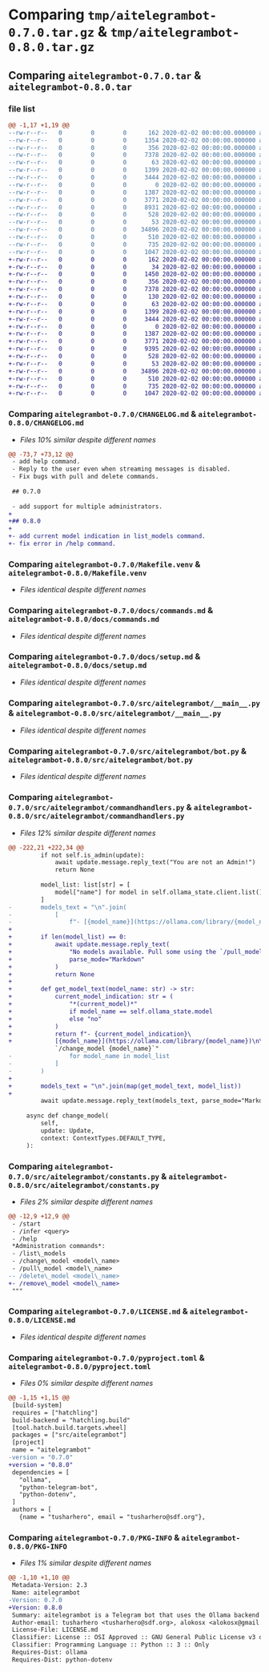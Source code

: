 # Comparing `tmp/aitelegrambot-0.7.0.tar.gz` & `tmp/aitelegrambot-0.8.0.tar.gz`

## Comparing `aitelegrambot-0.7.0.tar` & `aitelegrambot-0.8.0.tar`

### file list

```diff
@@ -1,17 +1,19 @@
--rw-r--r--   0        0        0      162 2020-02-02 00:00:00.000000 aitelegrambot-0.7.0/.env.example
--rw-r--r--   0        0        0     1354 2020-02-02 00:00:00.000000 aitelegrambot-0.7.0/CHANGELOG.md
--rw-r--r--   0        0        0      356 2020-02-02 00:00:00.000000 aitelegrambot-0.7.0/Makefile
--rw-r--r--   0        0        0     7378 2020-02-02 00:00:00.000000 aitelegrambot-0.7.0/Makefile.venv
--rw-r--r--   0        0        0       63 2020-02-02 00:00:00.000000 aitelegrambot-0.7.0/docs/README.md
--rw-r--r--   0        0        0     1399 2020-02-02 00:00:00.000000 aitelegrambot-0.7.0/docs/commands.md
--rw-r--r--   0        0        0     3444 2020-02-02 00:00:00.000000 aitelegrambot-0.7.0/docs/setup.md
--rw-r--r--   0        0        0        0 2020-02-02 00:00:00.000000 aitelegrambot-0.7.0/src/aitelegrambot/__init__.py
--rw-r--r--   0        0        0     1387 2020-02-02 00:00:00.000000 aitelegrambot-0.7.0/src/aitelegrambot/__main__.py
--rw-r--r--   0        0        0     3771 2020-02-02 00:00:00.000000 aitelegrambot-0.7.0/src/aitelegrambot/bot.py
--rw-r--r--   0        0        0     8931 2020-02-02 00:00:00.000000 aitelegrambot-0.7.0/src/aitelegrambot/commandhandlers.py
--rw-r--r--   0        0        0      528 2020-02-02 00:00:00.000000 aitelegrambot-0.7.0/src/aitelegrambot/constants.py
--rw-r--r--   0        0        0       53 2020-02-02 00:00:00.000000 aitelegrambot-0.7.0/.gitignore
--rw-r--r--   0        0        0    34896 2020-02-02 00:00:00.000000 aitelegrambot-0.7.0/LICENSE.md
--rw-r--r--   0        0        0      510 2020-02-02 00:00:00.000000 aitelegrambot-0.7.0/README.md
--rw-r--r--   0        0        0      735 2020-02-02 00:00:00.000000 aitelegrambot-0.7.0/pyproject.toml
--rw-r--r--   0        0        0     1047 2020-02-02 00:00:00.000000 aitelegrambot-0.7.0/PKG-INFO
+-rw-r--r--   0        0        0      162 2020-02-02 00:00:00.000000 aitelegrambot-0.8.0/.env.example
+-rw-r--r--   0        0        0       34 2020-02-02 00:00:00.000000 aitelegrambot-0.8.0/.envrc
+-rw-r--r--   0        0        0     1450 2020-02-02 00:00:00.000000 aitelegrambot-0.8.0/CHANGELOG.md
+-rw-r--r--   0        0        0      356 2020-02-02 00:00:00.000000 aitelegrambot-0.8.0/Makefile
+-rw-r--r--   0        0        0     7378 2020-02-02 00:00:00.000000 aitelegrambot-0.8.0/Makefile.venv
+-rw-r--r--   0        0        0      130 2020-02-02 00:00:00.000000 aitelegrambot-0.8.0/manifest.scm
+-rw-r--r--   0        0        0       63 2020-02-02 00:00:00.000000 aitelegrambot-0.8.0/docs/README.md
+-rw-r--r--   0        0        0     1399 2020-02-02 00:00:00.000000 aitelegrambot-0.8.0/docs/commands.md
+-rw-r--r--   0        0        0     3444 2020-02-02 00:00:00.000000 aitelegrambot-0.8.0/docs/setup.md
+-rw-r--r--   0        0        0        0 2020-02-02 00:00:00.000000 aitelegrambot-0.8.0/src/aitelegrambot/__init__.py
+-rw-r--r--   0        0        0     1387 2020-02-02 00:00:00.000000 aitelegrambot-0.8.0/src/aitelegrambot/__main__.py
+-rw-r--r--   0        0        0     3771 2020-02-02 00:00:00.000000 aitelegrambot-0.8.0/src/aitelegrambot/bot.py
+-rw-r--r--   0        0        0     9395 2020-02-02 00:00:00.000000 aitelegrambot-0.8.0/src/aitelegrambot/commandhandlers.py
+-rw-r--r--   0        0        0      528 2020-02-02 00:00:00.000000 aitelegrambot-0.8.0/src/aitelegrambot/constants.py
+-rw-r--r--   0        0        0       53 2020-02-02 00:00:00.000000 aitelegrambot-0.8.0/.gitignore
+-rw-r--r--   0        0        0    34896 2020-02-02 00:00:00.000000 aitelegrambot-0.8.0/LICENSE.md
+-rw-r--r--   0        0        0      510 2020-02-02 00:00:00.000000 aitelegrambot-0.8.0/README.md
+-rw-r--r--   0        0        0      735 2020-02-02 00:00:00.000000 aitelegrambot-0.8.0/pyproject.toml
+-rw-r--r--   0        0        0     1047 2020-02-02 00:00:00.000000 aitelegrambot-0.8.0/PKG-INFO
```

### Comparing `aitelegrambot-0.7.0/CHANGELOG.md` & `aitelegrambot-0.8.0/CHANGELOG.md`

 * *Files 10% similar despite different names*

```diff
@@ -73,7 +73,12 @@
 - add help command.
 - Reply to the user even when streaming messages is disabled.
 - Fix bugs with pull and delete commands.
 
 ## 0.7.0
 
 - add support for multiple administrators.
+
+## 0.8.0
+
+- add current model indication in list_models command.
+- fix error in /help command.
```

### Comparing `aitelegrambot-0.7.0/Makefile.venv` & `aitelegrambot-0.8.0/Makefile.venv`

 * *Files identical despite different names*

### Comparing `aitelegrambot-0.7.0/docs/commands.md` & `aitelegrambot-0.8.0/docs/commands.md`

 * *Files identical despite different names*

### Comparing `aitelegrambot-0.7.0/docs/setup.md` & `aitelegrambot-0.8.0/docs/setup.md`

 * *Files identical despite different names*

### Comparing `aitelegrambot-0.7.0/src/aitelegrambot/__main__.py` & `aitelegrambot-0.8.0/src/aitelegrambot/__main__.py`

 * *Files identical despite different names*

### Comparing `aitelegrambot-0.7.0/src/aitelegrambot/bot.py` & `aitelegrambot-0.8.0/src/aitelegrambot/bot.py`

 * *Files identical despite different names*

### Comparing `aitelegrambot-0.7.0/src/aitelegrambot/commandhandlers.py` & `aitelegrambot-0.8.0/src/aitelegrambot/commandhandlers.py`

 * *Files 12% similar despite different names*

```diff
@@ -222,21 +222,34 @@
         if not self.is_admin(update):
             await update.message.reply_text("You are not an Admin!")
             return None
 
         model_list: list[str] = [
             model["name"] for model in self.ollama_state.client.list()["models"]
         ]
-        models_text = "\n".join(
-            [
-                f"- [{model_name}](https://ollama.com/library/{model_name})\n\
+
+        if len(model_list) == 0:
+            await update.message.reply_text(
+                "No models available. Pull some using the `/pull_model` command.",
+                parse_mode="Markdown"
+            )
+            return None
+
+        def get_model_text(model_name: str) -> str:
+            current_model_indication: str = (
+                "*(current_model)*"
+                if model_name == self.ollama_state.model
+                else "no"
+            )
+            return f"- {current_model_indication}\
+            [{model_name}](https://ollama.com/library/{model_name})\n\
             `/change_model {model_name}`"
-                for model_name in model_list
-            ]
-        )
+
+        models_text = "\n".join(map(get_model_text, model_list))
+
         await update.message.reply_text(models_text, parse_mode="Markdown")
 
     async def change_model(
         self,
         update: Update,
         context: ContextTypes.DEFAULT_TYPE,
     ):
```

### Comparing `aitelegrambot-0.7.0/src/aitelegrambot/constants.py` & `aitelegrambot-0.8.0/src/aitelegrambot/constants.py`

 * *Files 2% similar despite different names*

```diff
@@ -12,9 +12,9 @@
 - /start
 - /infer <query>
 - /help
 *Administration commands*:
 - /list\_models
 - /change\_model <model\_name>
 - /pull\_model <model\_name>
-- /delete\_model <model\_name>
+- /remove\_model <model\_name>
 """
```

### Comparing `aitelegrambot-0.7.0/LICENSE.md` & `aitelegrambot-0.8.0/LICENSE.md`

 * *Files identical despite different names*

### Comparing `aitelegrambot-0.7.0/pyproject.toml` & `aitelegrambot-0.8.0/pyproject.toml`

 * *Files 0% similar despite different names*

```diff
@@ -1,15 +1,15 @@
 [build-system]
 requires = ["hatchling"]
 build-backend = "hatchling.build"
 [tool.hatch.build.targets.wheel]
 packages = ["src/aitelegrambot"]
 [project]
 name = "aitelegrambot"
-version = "0.7.0"
+version = "0.8.0"
 dependencies = [
   "ollama",
   "python-telegram-bot",
   "python-dotenv",
 ]
 authors = [
   {name = "tusharhero", email = "tusharhero@sdf.org"},
```

### Comparing `aitelegrambot-0.7.0/PKG-INFO` & `aitelegrambot-0.8.0/PKG-INFO`

 * *Files 1% similar despite different names*

```diff
@@ -1,10 +1,10 @@
 Metadata-Version: 2.3
 Name: aitelegrambot
-Version: 0.7.0
+Version: 0.8.0
 Summary: aitelegrambot is a Telegram bot that uses the Ollama backend to run the LLM rationalAI (by default).
 Author-email: tusharhero <tusharhero@sdf.org>, alokosx <alokosx@gmail.com>
 License-File: LICENSE.md
 Classifier: License :: OSI Approved :: GNU General Public License v3 or later (GPLv3+)
 Classifier: Programming Language :: Python :: 3 :: Only
 Requires-Dist: ollama
 Requires-Dist: python-dotenv
```

